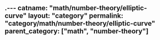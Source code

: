 .---
catname: "math/number-theory/elliptic-curve"
layout: "category"
permalink: "category/math/number-theory/elliptic-curve"
parent_category: ["math", "number-theory"]
---